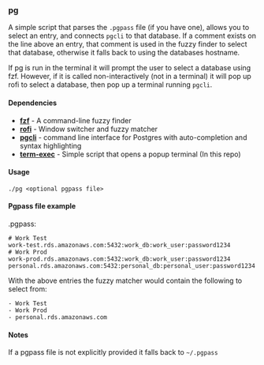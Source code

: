 ### pg

A simple script that parses the `.pgpass` file (if you have one), allows you to
select an entry, and connects `pgcli` to that database. If a comment exists on
the line above an entry, that comment is used in the fuzzy finder to select that 
database, otherwise it falls back to using the databases hostname.

If pg is run in the terminal it will prompt the user to select a database using
fzf. However, if it is called non-interactively (not in a terminal) it will pop
up rofi to select a database, then pop up a terminal running `pgcli`.

#### Dependencies

* **[fzf](https://github.com/junegunn/fzf)** - A command-line fuzzy finder
* **[rofi](https://github.com/DaveDavenport/rofi)** - Window switcher and fuzzy matcher
* **[pgcli](https://www.pgcli.com/)** - command line interface for Postgres with auto-completion and syntax highlighting
* **[term-exec](../misc/term-exec)** - Simple script that opens a popup terminal (In this repo)

#### Usage

    ./pg <optional pgpass file>

#### Pgpass file example

.pgpass:

```
# Work Test
work-test.rds.amazonaws.com:5432:work_db:work_user:password1234
# Work Prod
work-prod.rds.amazonaws.com:5432:work_db:work_user:password1234
personal.rds.amazonaws.com:5432:personal_db:personal_user:password1234
```

With the above entries the fuzzy matcher would contain the following to select
from:

```
- Work Test
- Work Prod
- personal.rds.amazonaws.com
```

#### Notes

If a pgpass file is not explicitly provided it falls back to `~/.pgpass`
